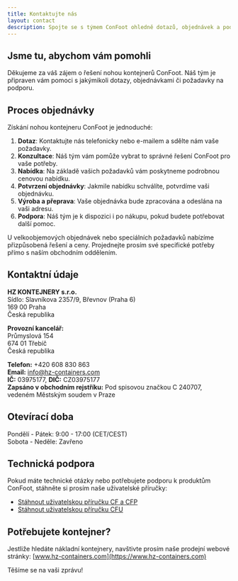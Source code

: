```yaml
---
title: Kontaktujte nás
layout: contact
description: Spojte se s týmem ConFoot ohledně dotazů, objednávek a podpory.
---
```


## Jsme tu, abychom vám pomohli

Děkujeme za váš zájem o řešení nohou kontejnerů ConFoot. Náš tým je připraven vám pomoci s jakýmikoli dotazy, objednávkami či požadavky na podporu.

## Proces objednávky

Získání nohou kontejneru ConFoot je jednoduché:

1. **Dotaz**: Kontaktujte nás telefonicky nebo e-mailem a sdělte nám vaše požadavky.
2. **Konzultace**: Náš tým vám pomůže vybrat to správné řešení ConFoot pro vaše potřeby.
3. **Nabídka**: Na základě vašich požadavků vám poskytneme podrobnou cenovou nabídku.
4. **Potvrzení objednávky**: Jakmile nabídku schválíte, potvrdíme vaši objednávku.
5. **Výroba a přeprava**: Vaše objednávka bude zpracována a odeslána na vaši adresu.
6. **Podpora**: Náš tým je k dispozici i po nákupu, pokud budete potřebovat další pomoc.

U velkoobjemových objednávek nebo speciálních požadavků nabízíme přizpůsobená řešení a ceny. Projednejte prosím své specifické potřeby přímo s naším obchodním oddělením.

## Kontaktní údaje

**HZ KONTEJNERY s.r.o.**  
Sídlo: Slavníkova 2357/9, Břevnov (Praha 6)  
169 00 Praha  
Česká republika

**Provozní kancelář:**  
Průmyslová 154  
674 01 Třebíč  
Česká republika

**Telefon:** +420 608 830 863  
**Email:** [info@hz-containers.com](mailto:info@hz-containers.com)  
**IČ:** 03975177, **DIČ:** CZ03975177  
**Zapsáno v obchodním rejstříku:** Pod spisovou značkou C 240707, vedeném Městským soudem v Praze

## Otevírací doba

Pondělí - Pátek: 9:00 - 17:00 (CET/CEST)  
Sobota - Neděle: Zavřeno

## Technická podpora

Pokud máte technické otázky nebo potřebujete podporu k produktům ConFoot, stáhněte si prosím naše uživatelské příručky:
- [Stáhnout uživatelskou příručku CF a CFP](/wp-content/confoot_navod-k-pouziti_CZ.pdf)
- [Stáhnout uživatelskou příručku CFU](/wp-content/confoot_CFU_navod-k-pouziti_CZ.pdf)

## Potřebujete kontejner?

Jestliže hledáte nákladní kontejnery, navštivte prosím naše prodejní webové stránky:
[www.hz-containers.com](https://www.hz-containers.com)

Těšíme se na vaši zprávu!